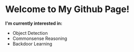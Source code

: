 # Welcome to My Github Page!
**I'm currently interested in:**
- Object Detection
- Commonsense Reasoning
- Backdoor Learning
